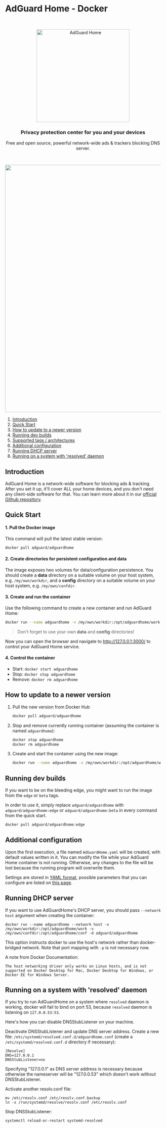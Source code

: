 # AdGuard Home - Docker

&nbsp;
<p align="center">
  <img src="https://cdn.adguard.com/public/Adguard/Common/adguard_home.svg" width="300px" alt="AdGuard Home" />
</p>
<h3 align="center">Privacy protection center for you and your devices</h3>
<p align="center">
  Free and open source, powerful network-wide ads & trackers blocking DNS server.
</p>

<br />

<p align="center">
    <img src="https://cdn.adguard.com/public/Adguard/Common/adguard_home.gif" width="800" />
</p>

1. [Introduction](#introduction)
2. [Quick Start](#quickstart)
3. [How to update to a newer version](#update)
4. [Running dev builds](#unstable)
5. [Supported tags / architectures](#tags)
6. [Additional configuration](#configuration)
7. [Running DHCP server](#dhcp)
8. [Running on a system with 'resolved' daemon](#resolved-daemon)

## <a id="introduction"></a> Introduction

AdGuard Home is a network-wide software for blocking ads & tracking. After you set it up, it'll cover ALL your home devices, and you don't need any client-side software for that. You can learn more about it in our [official Github repository](https://github.com/AdguardTeam/AdGuardHome).

## <a id="quickstart"></a> Quick Start

#### 1. Pull the Docker image

This command will pull the latest stable version:

```bash
docker pull adguard/adguardhome
```

#### 2. Create directories for persistent configuration and data

The image exposes two volumes for data/configuration persistence. You should create a **data** directory on a suitable volume on your host system, e.g. `/my/own/workdir`, and a **config** directory on a suitable volume on your host system, e.g. `/my/own/confdir`.

#### 3. Create and run the container

Use the following command to create a new container and run AdGuard Home:
```bash
docker run --name adguardhome -v /my/own/workdir:/opt/adguardhome/work -v /my/own/confdir:/opt/adguardhome/conf -p 53:53/tcp -p 53:53/udp -p 67:67/udp -p 68:68/tcp -p 68:68/udp -p 80:80/tcp -p 443:443/tcp -p 853:853/tcp -p 3000:3000/tcp -d adguard/adguardhome
```

> Don't forget to use your own **data** and **config** directories!

Now you can open the browser and navigate to http://127.0.0.1:3000/ to control your AdGuard Home service.

#### 4. Control the container

* Start: `docker start adguardhome`
* Stop: `docker stop adguardhome`
* Remove: `docker rm adguardhome`

## <a id="update"></a> How to update to a newer version

1. Pull the new version from Docker Hub
    ```bash
    docker pull adguard/adguardhome
    ```

2. Stop and remove currently running container (assuming the container is named `adguardhome`):
    ```bash
    docker stop adguardhome
    docker rm adguardhome
    ```

3. Create and start the container using the new image:
    ```bash
    docker run --name adguardhome -v /my/own/workdir:/opt/adguardhome/work -v /my/own/confdir:/opt/adguardhome/conf -p 53:53/tcp -p 53:53/udp -p 67:67/udp -p 68:68/tcp -p 68:68/udp -p 80:80/tcp -p 443:443/tcp -p 853:853/tcp -p 3000:3000/tcp -d adguard/adguardhome
    ```

## <a id="unstable"></a> Running dev builds

If you want to be on the bleeding edge, you might want to run the image from the `edge` or `beta` tags.

In order to use it, simply replace `adguard/adguardhome` with `adguard/adguardhome:edge` or `adguard/adguardhome:beta` in every command from the quick start.

```bash
docker pull adguard/adguardhome:edge
```

## <a id="configuration"></a> Additional configuration

Upon the first execution, a file named `AdGuardHome.yaml` will be created, with default values written in it. You can modify the file while your AdGuard Home container is not running. Otherwise, any changes to the file will be lost because the running program will overwrite them.

Settings are stored in [YAML format](https://en.wikipedia.org/wiki/YAML), possible parameters that you can configure are listed on [this page](https://github.com/AdguardTeam/Adguardhome/wiki/Configuration).


## <a id="dhcp"></a> Running DHCP server

If you want to use AdGuardHome's DHCP server, you should pass `--network host` argument when creating the container:

    docker run --name adguardhome --network host -v /my/own/workdir:/opt/adguardhome/work -v /my/own/confdir:/opt/adguardhome/conf -d adguard/adguardhome

This option instructs docker to use the host's network rather than docker-bridged network.
Note that port mapping with `-p` is not necessary now.

A note from Docker Documentation:

    The host networking driver only works on Linux hosts, and is not supported on Docker Desktop for Mac, Docker Desktop for Windows, or Docker EE for Windows Server.


## <a id="resolved-daemon"></a> Running on a system with 'resolved' daemon

If you try to run AdGuardHome on a system where `resolved` daemon is working, docker will fail to bind on port 53, because `resolved` daemon is listening on `127.0.0.53:53`.

Here's how you can disable DNSStubListener on your machine.

Deactivate DNSStubListener and update DNS server address.  Create a new file: `/etc/systemd/resolved.conf.d/adguardhome.conf` (create a `/etc/systemd/resolved.conf.d` directory if necessary):

    [Resolve]
    DNS=127.0.0.1
    DNSStubListener=no

Specifying "127.0.0.1" as DNS server address is necessary because otherwise the nameserver will be "127.0.0.53" which doesn't work without DNSStubListener.

Activate another resolv.conf file:

    mv /etc/resolv.conf /etc/resolv.conf.backup
    ln -s /run/systemd/resolve/resolv.conf /etc/resolv.conf

Stop DNSStubListener:

    systemctl reload-or-restart systemd-resolved
